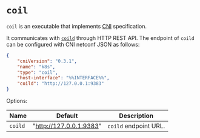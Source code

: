 `coil`
======

`coil` is an executable that implements [CNI][] specification.

It communicates with [`coild`](coild.md) through HTTP REST API.
The endpoint of `coild` can be configured with CNI netconf JSON as follows:

```json
{
    "cniVersion": "0.3.1",
    "name": "k8s",
    "type": "coil",
    "host-interface": "%%INTERFACE%%",
    "coild": "http://127.0.0.1:9383"
}
```

Options:

Name    | Default                 | Description
------- | ----------------------- | -----------
`coild` | "http://127.0.0.1:9383" | `coild` endpoint URL.

[CNI]: https://github.com/containernetworking/cni/blob/spec-v0.3.1/SPEC.md
